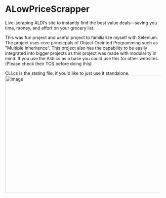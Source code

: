 # ALowPriceScrapper
Live-scraping ALDI’s site to instantly find the best value deals—saving you time, money, and effort on your grocery list.

This was fun project and useful project to familiarize myself with Selenium.
The project uses core princicpals of Object Oreinted Programming such as "Multiple Inheritence".
This project also has the capability to be easily integrated into bigger projects as this project was made with modularity in mind.
If you use the Aldi.cs as a base you could use this for other websites. (Please check their TOS before doing this)

CLI.cs is the stating file, if you'd like to just use it standalone.
<img width="1101" height="381" alt="image" src="https://github.com/user-attachments/assets/aa398a78-16cb-4a83-bfb4-c925a6c98028" />



